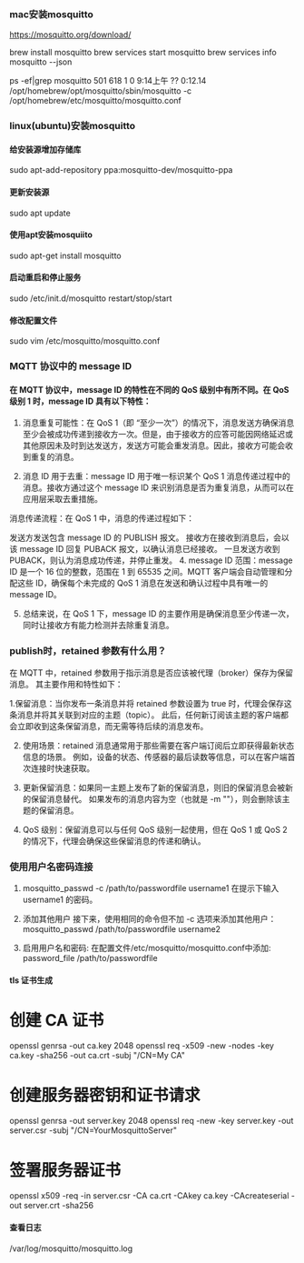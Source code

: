 ### mac安装mosquitto
https://mosquitto.org/download/

brew install mosquitto
brew services start mosquitto
brew services info mosquitto  --json

 ps -ef|grep mosquitto
  501   618     1   0  9:14上午 ??         0:12.14 /opt/homebrew/opt/mosquitto/sbin/mosquitto -c /opt/homebrew/etc/mosquitto/mosquitto.conf
### linux(ubuntu)安装mosquitto
#### 给安装源增加存储库

sudo apt-add-repository ppa:mosquitto-dev/mosquitto-ppa
#### 更新安装源
sudo apt update 
#### 使用apt安装mosquiito

sudo apt-get install mosquitto
#### 启动重启和停止服务

sudo /etc/init.d/mosquitto restart/stop/start

#### 修改配置文件
sudo vim /etc/mosquitto/mosquitto.conf

### MQTT 协议中的 message ID
#### 在 MQTT 协议中，message ID 的特性在不同的 QoS 级别中有所不同。在 QoS 级别 1 时，message ID 具有以下特性：

1. 消息重复可能性：在 QoS 1（即 “至少一次”）的情况下，消息发送方确保消息至少会被成功传递到接收方一次。但是，由于接收方的应答可能因网络延迟或其他原因未及时到达发送方，发送方可能会重发消息。因此，接收方可能会收到重复的消息。

2. 消息 ID 用于去重：message ID 用于唯一标识某个 QoS 1 消息传递过程中的消息。接收方通过这个 message ID 来识别消息是否为重复消息，从而可以在应用层采取去重措施。

消息传递流程：在 QoS 1 中，消息的传递过程如下：

发送方发送包含 message ID 的 PUBLISH 报文。
接收方在接收到消息后，会以该 message ID 回复 PUBACK 报文，以确认消息已经接收。
一旦发送方收到 PUBACK，则认为消息成功传递，并停止重发。
4. message ID 范围：message ID 是一个 16 位的整数，范围在 1 到 65535 之间。MQTT 客户端会自动管理和分配这些 ID，确保每个未完成的 QoS 1 消息在发送和确认过程中具有唯一的 message ID。

5. 总结来说，在 QoS 1 下，message ID 的主要作用是确保消息至少传递一次，同时让接收方有能力检测并去除重复消息。

### publish时，retained 参数有什么用？

在 MQTT 中，retained 参数用于指示消息是否应该被代理（broker）保存为保留消息。
其主要作用和特性如下：

1.保留消息：当你发布一条消息并将 retained 参数设置为 true 时，代理会保存这条消息并将其关联到对应的主题（topic）。
此后，任何新订阅该主题的客户端都会立即收到这条保留消息，而无需等待后续的消息发布。

2. 使用场景：retained 消息通常用于那些需要在客户端订阅后立即获得最新状态信息的场景。
例如，设备的状态、传感器的最后读数等信息，可以在客户端首次连接时快速获取。

3. 更新保留消息：如果同一主题上发布了新的保留消息，则旧的保留消息会被新的保留消息替代。
如果发布的消息内容为空（也就是 -m ""），则会删除该主题的保留消息。

4. QoS 级别：保留消息可以与任何 QoS 级别一起使用，但在 QoS 1 或 QoS 2 的情况下，代理会确保这些保留消息的传递和确认。

### 使用用户名密码连接
1. mosquitto_passwd -c /path/to/passwordfile username1
在提示下输入 username1 的密码。

2. 添加其他用户
接下来，使用相同的命令但不加 -c 选项来添加其他用户：
mosquitto_passwd /path/to/passwordfile username2

3. 启用用户名和密码: 在配置文件/etc/mosquitto/mosquitto.conf中添加:
password_file /path/to/passwordfile

#### tls 证书生成
# 创建 CA 证书
openssl genrsa -out ca.key 2048
openssl req -x509 -new -nodes -key ca.key -sha256 -out ca.crt -subj "/CN=My CA"

# 创建服务器密钥和证书请求
openssl genrsa -out server.key 2048
openssl req -new -key server.key -out server.csr -subj "/CN=YourMosquittoServer"

# 签署服务器证书
openssl x509 -req -in server.csr -CA ca.crt -CAkey ca.key -CAcreateserial -out server.crt -sha256


#### 查看日志
/var/log/mosquitto/mosquitto.log 
